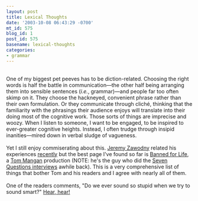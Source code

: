 ```yaml
---
layout: post
title: Lexical Thoughts
date: '2003-10-08 06:43:29 -0700'
mt_id: 575
blog_id: 1
post_id: 575
basename: lexical-thoughts
categories:
- grammar
---
```

<br />One of my biggest pet peeves has to be diction-related. Choosing the right words is half the battle in communication&#x2014;the other half being arranging them into sensible sentences (<em>i.e.</em>, grammar)&#x2014;and people far too often skimp on it. They choose the hackneyed, convenient phrase rather than their own formulation. Or they communicate through clich&#xE9;, thinking that the familiarity with the phrasings their audience enjoys will translate into their doing most of the cognitive work. Those sorts of things are imprecise and woozy. When I listen to someone, I want to be engaged, to be inspired to ever-greater cognitive heights. Instead, I often trudge through insipid inanities&#x2014;mired down in verbal sludge of vagueness.<br /><br />Yet I still enjoy commiserating about this. <a href="http://jeremy.zawodny.com/blog/">Jeremy Zawodny</a> related his experiences <a href="http://jeremy.zawodny.com/blog/archives/000940.html">recently</a> but the best page I've found so far is <a href="http://tom.mangan.com/banned.htm">Banned for Life</a>, a <a href="http://www.tommangan.net/">Tom Mangan</a> production (NOTE: he's the guy who did the <a href="http://www.sevenquestions.com/">Seven Questions interviews</a> awhile back). This is a very comprehensive list of things that bother Tom and his readers and I agree with nearly all of them.<br /><br />One of the readers comments, "Do we ever sound so stupid when we try to sound smart?" <a href="http://www.straightdope.com/mailbag/mhear.html">Hear, hear!</a><br /><br /><br />
